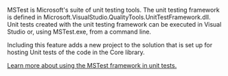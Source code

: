 ﻿MSTest is Microsoft's suite of unit testing tools. The unit testing framework is defined in Microsoft.VisualStudio.QualityTools.UnitTestFramework.dll. Unit tests created with the unit testing framework can be executed in Visual Studio or, using MSTest.exe, from a command line.

Including this feature adds a new project to the solution that is set up for hosting Unit tests of the code in the Core library.

[Learn more about using the MSTest framework in unit tests.](https://docs.microsoft.com/visualstudio/test/using-microsoft-visualstudio-testtools-unittesting-members-in-unit-tests?view=vs-2017)
